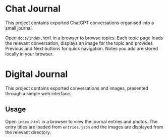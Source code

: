 # Chat Journal

This project contains exported ChatGPT conversations organised into a small journal.

Open `docs/index.html` in a browser to browse topics. Each topic page loads the relevant conversation, displays an image for the topic and provides Previous and Next buttons for quick navigation. Notes you add are stored locally in your browser.

# Digital Journal

This project contains exported conversations and images, presented through a simple web interface.

## Usage

Open `index.html` in a browser to view the journal entries and photos. The entry titles are loaded from `entries.json` and the images are displayed from the relevant directory.
